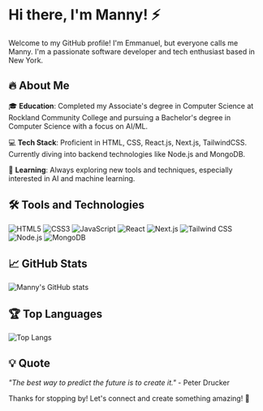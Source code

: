 # Hi there, I'm Manny! ⚡️

Welcome to my GitHub profile! I'm Emmanuel, but everyone calls me Manny. I'm a passionate software developer and tech enthusiast based in New York.


## 🔥 About Me

🎓 **Education**: Completed my Associate's degree in Computer Science at Rockland Community College and pursuing a Bachelor's degree in Computer Science with a focus on AI/ML.
  
💻 **Tech Stack**: Proficient in HTML, CSS, React.js, Next.js, TailwindCSS. Currently diving into backend technologies like Node.js and MongoDB.
  
🌱 **Learning**: Always exploring new tools and techniques, especially interested in AI and machine learning.


## 🛠️ Tools and Technologies

![HTML5](https://img.shields.io/badge/-HTML5-E34F26?style=flat&logo=html5&logoColor=white)
![CSS3](https://img.shields.io/badge/-CSS3-1572B6?style=flat&logo=css3&logoColor=white)
![JavaScript](https://img.shields.io/badge/-JavaScript-F7DF1E?style=flat&logo=javascript&logoColor=black)
![React](https://img.shields.io/badge/-React-61DAFB?style=flat&logo=react&logoColor=black)
![Next.js](https://img.shields.io/badge/-Next.js-000000?style=flat&logo=nextdotjs&logoColor=white)
![Tailwind CSS](https://img.shields.io/badge/-Tailwind_CSS-38B2AC?style=flat&logo=tailwind-css&logoColor=white)
![Node.js](https://img.shields.io/badge/-Node.js-339933?style=flat&logo=nodedotjs&logoColor=white)
![MongoDB](https://img.shields.io/badge/-MongoDB-47A248?style=flat&logo=mongodb&logoColor=white)

## 📈 GitHub Stats

![Manny's GitHub stats](https://github-readme-stats.vercel.app/api?username=your-github-username&show_icons=true&theme=radical)

## 🏆 Top Languages

![Top Langs](https://github-readme-stats.vercel.app/api/top-langs/?username=your-github-username&layout=compact&theme=radical)

## 💡 Quote

_"The best way to predict the future is to create it."_ - Peter Drucker

Thanks for stopping by! Let's connect and create something amazing! 🚀
